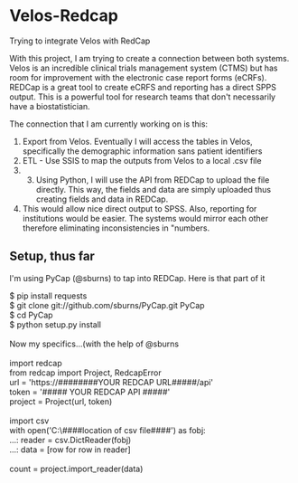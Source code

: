 # Velos-Redcap
Trying to integrate Velos with RedCap

With this project, I am trying to create a connection between both systems. Velos is an incredible clinical trials management system (CTMS) but has room for improvement with the electronic case report forms (eCRFs). REDCap is a great tool to create eCRFS and reporting has a direct SPPS output. This is a powerful tool for research teams that don't necessarily have a biostatistician.

The connection that I am currently working on is this:

1. Export from Velos. Eventually I will access the tables in Velos, specifically the demographic information sans patient identifiers
2. ETL - Use SSIS to map the outputs from Velos to a local .csv file
3. 3. Using Python, I will use the API from REDCap to upload the file directly. This way, the fields and data are simply uploaded thus creating fields and data in REDCap.
4. This would allow nice direct output to SPSS. Also, reporting for institutions would be easier. The systems would mirror each other therefore eliminating inconsistencies in "numbers.


<h2>Setup, thus far</h2>

I'm using PyCap (@sburns) to tap into REDCap. Here is that part of it

$ pip install requests <br>
$ git clone git://github.com/sburns/PyCap.git PyCap <br>
$ cd PyCap<br>
$ python setup.py install<br>
<br>
Now my specifics...(with the help of @sburns<br>
<br>
import redcap<br>
from redcap import Project, RedcapError<br>
url = 'https://########YOUR REDCAP URL#####/api'<br>
token = '##### YOUR REDCAP API  #####'<br>
project = Project(url, token)<br>
<br>
import csv<br>
with open('C:\\####location of csv file####') as fobj:<br>
...:  reader = csv.DictReader(fobj)<br>
...:  data = [row for row in reader]<br>
<br>
count = project.import_reader(data)<br>


